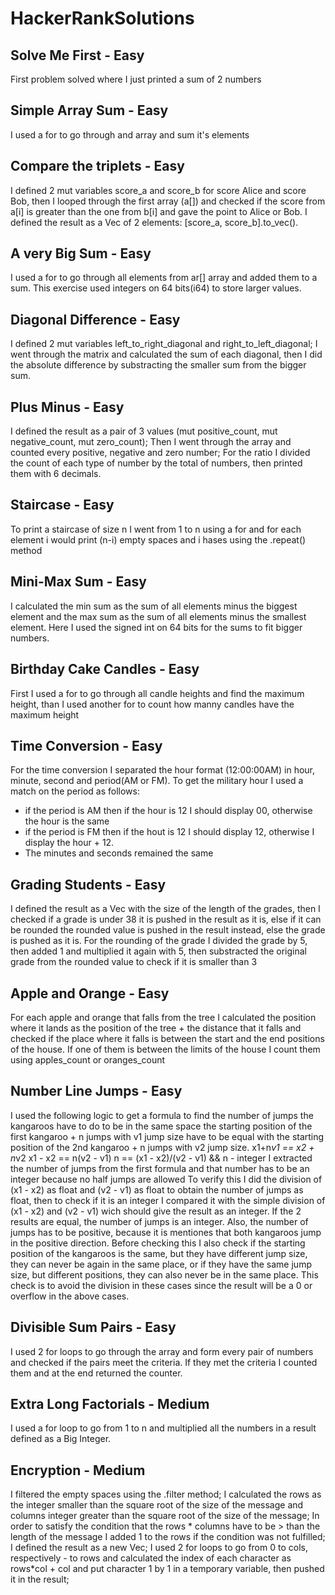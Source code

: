 # HackerRankSolutions

## Solve Me First - Easy
First problem solved where I just printed a sum of 2 numbers

## Simple Array Sum - Easy
I used a for to go through and array and sum it's elements

## Compare the triplets - Easy
I defined 2 mut variables score_a and score_b for score Alice and score Bob, then I looped through the first array (a[]) and checked if the score from a[i] is greater than the one from b[i] and gave the point to Alice or Bob.
I defined the result as a Vec of 2 elements: [score_a, score_b].to_vec().

## A very Big Sum - Easy
I used a for to go through all elements from ar[] array and added them to a sum. This exercise used integers on 64 bits(i64) to store larger values.

## Diagonal Difference - Easy
I defined 2 mut variables left_to_right_diagonal and right_to_left_diagonal;
I went through the matrix and calculated the sum of each diagonal, then I did the absolute difference by substracting the smaller sum from the bigger sum.

## Plus Minus - Easy
I defined the result as a pair of 3 values (mut positive_count, mut negative_count, mut zero_count);
Then I went through the array and counted every positive, negative and zero number;
For the ratio I divided the count of each type of number by the total of numbers, then printed them with 6 decimals.

## Staircase - Easy
To print a staircase of size n I went from 1 to n using a for and for each element i would print (n-i) empty spaces and i hases using the .repeat() method

## Mini-Max Sum - Easy
I calculated the min sum as the sum of all elements minus the biggest element and the max sum as the sum of all elements minus the smallest element.
Here I used the signed int on 64 bits for the sums to fit bigger numbers.

## Birthday Cake Candles - Easy
First I used a for to go through all candle heights and find the maximum height, than I used another for to count how manny candles have the maximum height

## Time Conversion - Easy
For the time conversion I separated the hour format (12:00:00AM) in hour, minute, second and period(AM or FM).
To get the military hour I used a match on the period as follows: 
- if the period is AM then if the hour is 12 I should display 00, otherwise the hour is the same
- if the period is FM then if the hout is 12 I should display 12, otherwise I display the hour + 12.
- The minutes and seconds remained the same

## Grading Students - Easy
I defined the result as a Vec with the size of the length of the grades, then I checked if a grade is under 38 it is pushed in the result as it is, else if it can be rounded the rounded value is pushed in the result instead, else the grade is pushed as it is.
For the rounding of the grade I divided the grade by 5, then added 1 and multiplied it again with 5, then substracted the original grade from the rounded value to check if it is smaller than 3

## Apple and Orange - Easy
For each apple and orange that falls from the tree I calculated the position where it lands as the position of the tree + the distance that it falls and checked if the place where it falls is between the start and the end positions of the house.
If one of them is between the limits of the house I count them using apples_count or oranges_count

## Number Line Jumps - Easy
I used the following logic to get a formula to find the number of jumps the kangaroos have to do to be in the same space
the starting position of the first kangaroo + n jumps with v1 jump size have to be equal with the starting position of the 2nd kangaroo + n jumps with v2 jump size.
x1+n*v1 == x2 + n*v2
x1 - x2 == n(v2 - v1)
n == (x1 - x2)/(v2 - v1) && n - integer
I extracted the number of jumps from the first formula and that number has to be an integer because no half jumps are allowed
To verify this I did the division of (x1 - x2) as float and (v2 - v1) as float to obtain the number of jumps as float, then to check if it is an integer I compared it with the simple division of (x1 - x2) and (v2 - v1) wich should give the result as an integer.
If the 2 results are equal, the number of jumps is an integer.
Also, the number of jumps has to be positive, because it is mentiones that both kangaroos jump in the positive direction.
Before checking this I also check if the starting position of the kangaroos is the same, but they have different jump size, they can never be again in the same place, or if they have the same jump size, but different positions, they can also never be in the same place.
This check is to avoid the division in these cases since the result will be a 0 or overflow in the above cases.

## Divisible Sum Pairs - Easy
I used 2 for loops to go through the array and form every pair of numbers and checked if the pairs meet the criteria. If they met the criteria I counted them and at the end returned the counter.

## Extra Long Factorials - Medium
I used a for loop to go from 1 to n and multiplied all the numbers in a result defined as a Big Integer.

## Encryption - Medium
I filtered the empty spaces using the .filter method;
I calculated the rows as the integer smaller than the square root of the size of the message and columns integer greater than the square root of the size of the message;
In order to satisfy the condition that the rows * columns have to be > than the length of the message I added 1 to the rows if the condition was not fulfilled;
I defined the result as a new Vec;
I used 2 for loops to go from 0 to cols, respectively - to rows and calculated the index of each character as rows*col + col and put character 1 by 1 in a temporary variable, then pushed it in the result;
